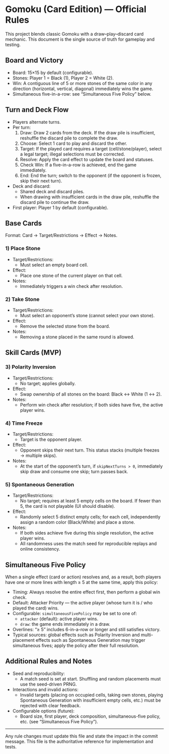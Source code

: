 # Gomoku (Card Edition) — Official Rules

This project blends classic Gomoku with a draw–play–discard card mechanic. This document is the single source of truth for gameplay and testing.

## Board and Victory
- Board: 15×15 by default (configurable).
- Stones: Player 1 = Black (1), Player 2 = White (2).
- Win: A contiguous line of 5 or more stones of the same color in any direction (horizontal, vertical, diagonal) immediately wins the game.
- Simultaneous five-in-a-row: see “Simultaneous Five Policy” below.

## Turn and Deck Flow
- Players alternate turns.
- Per turn:
  1) Draw: Draw 2 cards from the deck. If the draw pile is insufficient, reshuffle the discard pile to complete the draw.
  2) Choose: Select 1 card to play and discard the other.
  3) Target: If the played card requires a target (cell/stone/player), select a legal target; illegal selections must be corrected.
  4) Resolve: Apply the card effect to update the board and statuses.
  5) Check Win: If a five-in-a-row is achieved, end the game immediately.
  6) End: End the turn; switch to the opponent (if the opponent is frozen, skip their next turn).
- Deck and discard:
  - Shared deck and discard piles.
  - When drawing with insufficient cards in the draw pile, reshuffle the discard pile to continue the draw.
- First player: Player 1 by default (configurable).

## Base Cards
Format: Card → Target/Restrictions → Effect → Notes.

### 1) Place Stone
- Target/Restrictions:
  - Must select an empty board cell.
- Effect:
  - Place one stone of the current player on that cell.
- Notes:
  - Immediately triggers a win check after resolution.

### 2) Take Stone
- Target/Restrictions:
  - Must select an opponent’s stone (cannot select your own stone).
- Effect:
  - Remove the selected stone from the board.
- Notes:
  - Removing a stone placed in the same round is allowed.

## Skill Cards (MVP)

### 3) Polarity Inversion
- Target/Restrictions:
  - No target; applies globally.
- Effect:
  - Swap ownership of all stones on the board: Black ↔ White (1 ↔ 2).
- Notes:
  - Perform win check after resolution; if both sides have five, the active player wins.

### 4) Time Freeze
- Target/Restrictions:
  - Target is the opponent player.
- Effect:
  - Opponent skips their next turn. This status stacks (multiple freezes → multiple skips).
- Notes:
  - At the start of the opponent’s turn, if `skipNextTurns > 0`, immediately skip draw and consume one skip; turn passes back.

### 5) Spontaneous Generation
- Target/Restrictions:
  - No target; requires at least 5 empty cells on the board. If fewer than 5, the card is not playable (UI should disable).
- Effect:
  - Randomly select 5 distinct empty cells; for each cell, independently assign a random color (Black/White) and place a stone.
- Notes:
  - If both sides achieve five during this single resolution, the active player wins.
  - All randomness uses the match seed for reproducible replays and online consistency.

## Simultaneous Five Policy
When a single effect (card or action) resolves and, as a result, both players have one or more lines with length ≥ 5 at the same time, apply this policy:

- Timing: Always resolve the entire effect first, then perform a global win check.
- Default: Attacker Priority — the active player (whose turn it is / who played the card) wins.
- Configurable: `simultaneousFivePolicy` may be set to one of:
  - `attacker` (default): active player wins.
  - `draw`: the game ends immediately in a draw.
- Overlines: “≥ 5” includes 6-in-a-row or longer and still satisfies victory.
- Typical sources: global effects such as Polarity Inversion and multi-placement effects such as Spontaneous Generation may trigger simultaneous fives; apply the policy after their full resolution.

## Additional Rules and Notes
- Seed and reproducibility:
  - A match seed is set at start. Shuffling and random placements must use the seed-driven PRNG.
- Interactions and invalid actions:
  - Invalid targets (placing on occupied cells, taking own stones, playing Spontaneous Generation with insufficient empty cells, etc.) must be rejected with clear feedback.
- Configurable options (future):
  - Board size, first player, deck composition, simultaneous-five policy, etc. (see “Simultaneous Five Policy”).

---
Any rule changes must update this file and state the impact in the commit message. This file is the authoritative reference for implementation and tests.
